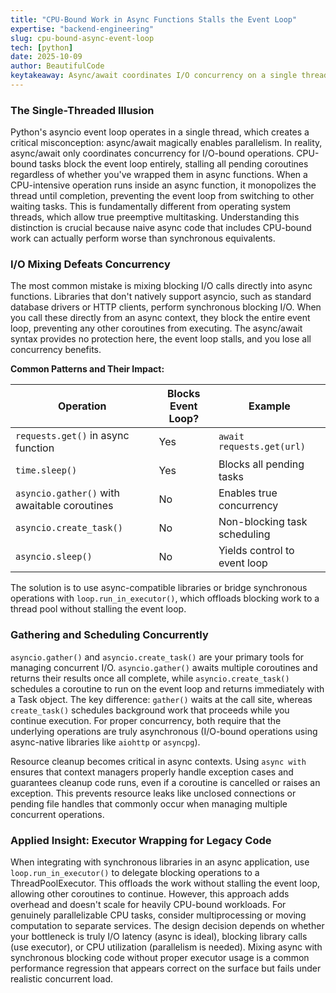 ```yaml
---
title: "CPU-Bound Work in Async Functions Stalls the Event Loop"
expertise: "backend-engineering"
slug: cpu-bound-async-event-loop
tech: [python]
date: 2025-10-09
author: BeautifulCode
keytakeaway: Async/await coordinates I/O concurrency on a single thread, but CPU-bound tasks and blocking I/O calls prevent the event loop from yielding, eliminating concurrency entirely.
---
```


### The Single-Threaded Illusion

Python's asyncio event loop operates in a single thread, which creates a critical misconception: async/await magically enables parallelism. In reality, async/await only coordinates concurrency for I/O-bound operations. CPU-bound tasks block the event loop entirely, stalling all pending coroutines regardless of whether you've wrapped them in async functions. When a CPU-intensive operation runs inside an async function, it monopolizes the thread until completion, preventing the event loop from switching to other waiting tasks. This is fundamentally different from operating system threads, which allow true preemptive multitasking. Understanding this distinction is crucial because naive async code that includes CPU-bound work can actually perform worse than synchronous equivalents.

### I/O Mixing Defeats Concurrency

The most common mistake is mixing blocking I/O calls directly into async functions. Libraries that don't natively support asyncio, such as standard database drivers or HTTP clients, perform synchronous blocking I/O. When you call these directly from an async context, they block the entire event loop, preventing any other coroutines from executing. The async/await syntax provides no protection here, the event loop stalls, and you lose all concurrency benefits.

**Common Patterns and Their Impact:**

| Operation | Blocks Event Loop? | Example |
|-----------|-------------------|---------|
| `requests.get()` in async function | Yes | `await requests.get(url)` |
| `time.sleep()` | Yes | Blocks all pending tasks |
| `asyncio.gather()` with awaitable coroutines | No | Enables true concurrency |
| `asyncio.create_task()` | No | Non-blocking task scheduling |
| `asyncio.sleep()` | No | Yields control to event loop |

The solution is to use async-compatible libraries or bridge synchronous operations with `loop.run_in_executor()`, which offloads blocking work to a thread pool without stalling the event loop.

### Gathering and Scheduling Concurrently

`asyncio.gather()` and `asyncio.create_task()` are your primary tools for managing concurrent I/O. `asyncio.gather()` awaits multiple coroutines and returns their results once all complete, while `asyncio.create_task()` schedules a coroutine to run on the event loop and returns immediately with a Task object. The key difference: `gather()` waits at the call site, whereas `create_task()` schedules background work that proceeds while you continue execution. For proper concurrency, both require that the underlying operations are truly asynchronous (I/O-bound operations using async-native libraries like `aiohttp` or `asyncpg`).

Resource cleanup becomes critical in async contexts. Using `async with` ensures that context managers properly handle exception cases and guarantees cleanup code runs, even if a coroutine is cancelled or raises an exception. This prevents resource leaks like unclosed connections or pending file handles that commonly occur when managing multiple concurrent operations.

### Applied Insight: Executor Wrapping for Legacy Code

When integrating with synchronous libraries in an async application, use `loop.run_in_executor()` to delegate blocking operations to a ThreadPoolExecutor. This offloads the work without stalling the event loop, allowing other coroutines to continue. However, this approach adds overhead and doesn't scale for heavily CPU-bound workloads. For genuinely parallelizable CPU tasks, consider multiprocessing or moving computation to separate services. The design decision depends on whether your bottleneck is truly I/O latency (async is ideal), blocking library calls (use executor), or CPU utilization (parallelism is needed). Mixing async with synchronous blocking code without proper executor usage is a common performance regression that appears correct on the surface but fails under realistic concurrent load.
